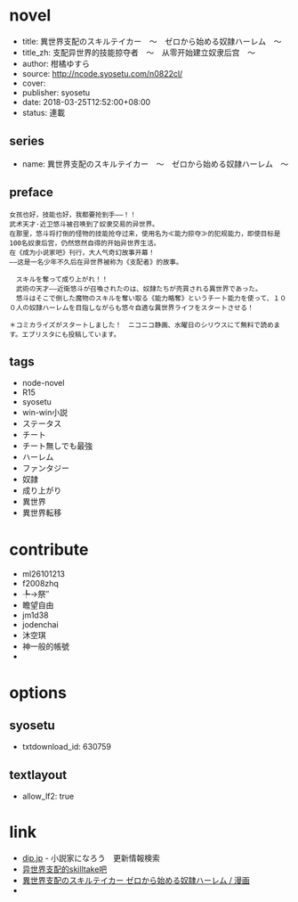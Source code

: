 # novel

- title: 異世界支配のスキルテイカー　～　ゼロから始める奴隷ハーレム　～
- title_zh: 支配异世界的技能掠夺者　～　从零开始建立奴隶后宫　～
- author: 柑橘ゆすら
- source: http://ncode.syosetu.com/n0822cl/
- cover:
- publisher: syosetu
- date: 2018-03-25T12:52:00+08:00
- status: 連載

## series

- name: 異世界支配のスキルテイカー　～　ゼロから始める奴隷ハーレム　～

## preface


```
女孩也好，技能也好，我都要抢到手——！！
武术天才·近卫悠斗被召唤到了奴隶交易的异世界。
在那里，悠斗将打倒的怪物的技能抢夺过来，使用名为≪能力掠夺≫的犯规能力，即使目标是100名奴隶后宫，仍然悠然自得的开始异世界生活。
在《成为小说家吧》刊行，大人气奇幻故事开幕！
——这是一名少年不久后在异世界被称为《支配者》的故事。

　スキルを奪って成り上がれ！！
　武術の天才――近衛悠斗が召喚されたのは、奴隷たちが売買される異世界であった。
　悠斗はそこで倒した魔物のスキルを奪い取る《能力略奪》というチート能力を使って、１００人の奴隷ハーレムを目指しながらも悠々自適な異世界ライフをスタートさせる！　

＊コミカライズがスタートしました！　ニコニコ静画、水曜日のシリウスにて無料で読めます。エブリスタにも投稿しています。
```

## tags

- node-novel
- R15
- syosetu
- win-win小説
- ステータス
- チート
- チート無しでも最強
- ハーレム
- ファンタジー
- 奴隷
- 成り上がり
- 異世界
- 異世界転移

# contribute

- ml26101213
- f2008zhq
- ╄→祭″
- 瞻望自由
- jm1d38
- jodenchai
- 沐空琪
- 神一般的帳號
- 

# options

## syosetu

- txtdownload_id: 630759

## textlayout

- allow_lf2: true

# link

- [dip.jp](https://narou.dip.jp/search.php?text=n0822cl&novel=all&genre=all&new_genre=all&length=0&down=0&up=100) - 小説家になろう　更新情報検索
- [异世界支配的skilltake吧](https://tieba.baidu.com/f?kw=%E5%BC%82%E4%B8%96%E7%95%8C%E6%94%AF%E9%85%8D%E7%9A%84skilltake&ie=utf-8 "异世界支配的skilltake")
- [異世界支配のスキルテイカー ゼロから始める奴隷ハーレム / 漫画](http://seiga.nicovideo.jp/comic/21881)
- 


